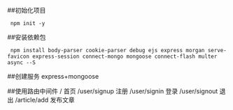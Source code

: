 ##初始化项目
 ```
  npm init -y
 ```
##安装依赖包
```
 npm install body-parser cookie-parser debug ejs express morgan serve-favicon express-session connect-mongo mongoose connect-flash multer async --S
```

##创建服务
 express+mongoose
 
 
##使用路由中间件
/   首页
/user/signup 注册
/user/signin 登录
/user/signout 退出
/article/add  发布文章